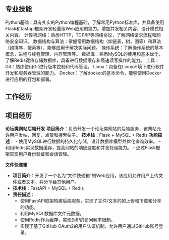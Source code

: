 ## 专业技能        
Python基础：具有扎实的Python编程基础，了解常用Python标准库，并具备使用Flask和fastapi框架开发轻量级Web应用的能力。增加并发相关内容，设计模式相关内容。
计算机网络：熟悉HTTP，TCP/IP等网络协议，了解网络请求流程和网络安全知识。
数据结构与算法：掌握常用数据结构（如链表，树，图等）和算法（如排序，搜索等），能够应用于解决实际问题。
操作系统：了解操作系统的基本概念，进程与线程管理，内存管理等。
数据库：熟悉MySQL的使用和基本优化，了解Redis键值存储数据库，具备进行数据缓存和高速读写操作的能力。
工具：
Git：熟练使用Git进行版本控制和代码管理。
Linux：具备在Linux环境下进行软件开发和服务器管理的能力。
Docker：了解docker的基本命令，能够使用Docker进行应用的打包和部署。

## 工作经历

## 项目经历
**论坛类网站后端开发**
**项目简介**：负责开发一个论坛类网站的后端服务，该网站允许用户发帖，回复，点赞和搜索帖子。
**技术栈**：Flask + MySQL + Redis
**功能描述**：
    - 使用MySQL进行数据的持久化存储，设计数据库模型并优化查询效率。
    - 利用Redis实现数据缓存，提高网站的响应速度和并发处理能力。
    - 通过Flask框架实现用户身份验证和会话管理。

**文件快递箱**

- **项目简介**：开发了一个名为“文件快递箱”的Web应用，该应用允许用户上传文件或者文本，并分享给其他用户。
- **技术栈**：FastAPI + MySQL + Redis
- **责任描述**：
  - 使用FastAPI框架构建后端服务，实现了文件/文本的的上传和下载和分享的功能。
  - 利用MySQL数据库文件元数据。
  - 使用Redis作为缓存，实现对IP的访问频率限制。
  - 实现了基于GitHub OAuth2的用户认证机制，允许用户通过GitHub账号登录。
